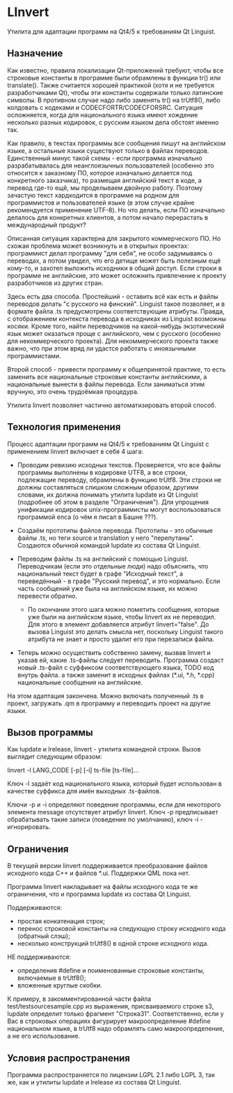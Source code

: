 # LInvert #

Утилита для адаптации программ на Qt4/5 к требованиям Qt Linguist.

## Назначение ##

Как известно, правила локализации Qt-приложений требуют, чтобы все строковые константы в программе
были обрамлены в функции tr() или translate(). Также считается хорошей практикой (хотя и не требуется
разработчиками Qt), чтобы эти константы содержали только латинские символы. В противном случае
надо либо заменять tr() на trUtf8(), либо колдовать с кодеками и CODECFORTR/CODECFORSRC. Ситуация
осложняется, когда для национального языка имеют хождение несколько разных кодировок, с русским
языком дела обстоят именно так.

Как правило, в текстах программы все сообщения пишут на английском языке, а остальные языки
существуют только в файлах переводов. Единственный минус такой схемы - если программа изначально
разрабатывалась для неанглоязычных пользователей (особенно это относится к заказному ПО, которое
изначально делается под конкретного заказчика), то размещая английский текст в коде, а перевод
где-то ещё, мы проделываем двойную работу. Поэтому зачастую текст хардкодится в программе
на родном для программистов и пользователей языке (в этом случае крайне рекомендуется
применение UTF-8). Но что делать, если ПО изначально делалось для конкретных клиентов, а потом начало перерастать
в международный продукт?

Описанная ситуация характерна для закрытого коммерческого ПО. Но схожая проблема может возникнуть
и в открытых проектах: программист делал программу "для себя", не особо задумываясь о переводах,
а потом увидел, что его детище может быть полезным ещё кому-то, и захотел выложить исходники
в общий доступ. Если строки в программе не английские, это может осложнить привлечение к проекту
разработчиков из других стран.

Здесь есть два способа. Простейший - оставить всё как есть и файлы
переводов делать "с русского на финский". Linguist такое позволяет, и в формате файла .ts
предусмотрены соответствующие атрибуты. Правда, с отображением контекста перевода в исходниках
из Linguist возможны косяки. Кроме того, найти переводчиков на какой-нибудь
экзотический язык может оказаться проще с английского, чем с русского (особенно для
некоммерческого проекта). Для некоммерческого проекта также важно, что при этом вряд ли
удастся работать с иноязычными программистами.

Второй способ - привести программу к общепринятой практике, то есть заменить все национальные
строковые константы английскими, а национальные вынести в файлы перевода. Если заниматься
этим вручную, это очень трудоёмкая процедура.

Утилита linvert позволяет частично автоматизировать второй способ.

## Технология применения ##

Процесс адаптации программ на Qt4/5 к требованиям Qt Linguist с применением linvert
включает в себя 4 шага:

  * Проводим ревизию исходных текстов. Проверяется, что все файлы программы выполнены в кодировке
UTF8, а все строки, подлежащие переводу, обрамлены в функцию trUtf8. Эти строки не должны
составляться слишком сложным образом, другими словами, их должна понимать утилита lupdate
из Qt Linguist (подробнее об этом в разделе "Ограничения"). Для упрощения унификации кодировок
unix-программисты могут воспользоваться программой enca (о чём я писал в Башне ???).

  * Создаём прототипы файлов перевода. Прототипы - это обычные файлы .ts, но
теги source и translation у него "перепутаны". Создаются обычной командой lupdate из состава
Qt Linguist.

  * Переводим файлы .ts на английский с помощью Linguist. Переводчикам (если это отдельные люди)
надо объяснить, что национальный текст будет в графе "Исходный текст", а переведённый - в графе
"Русский перевод", и это нормально. Если часть сообщений уже была на английском языке, их можно
перевести обратно.

    * По окончании этого шага можно пометить сообщения, которые уже были на английском языке,
чтобы linvert их не переводил. Для этого в элемент <message> добавляется атрибут linvert="false".
До вызова Linguist это делать смысла нет, поскольку Linguist такого атрибута не знает и
просто удалит его при перезаписи файла.

  * Теперь можно осуществить собственно замену, вызвав linvert и указав ей, какие .ts-файлы
следует переводить. Программа создаст новый .ts-файл с суффиксом соответствующего языка,
  TODO код внутрь файла. 
а также заменит в исходных файлах (*.ui, *.h, *.cpp) национальные сообщения на английские.

На этом адаптация закончена. Можно включать полученный .ts в проект, загружать .qm в программу
и переводить проект на другие языки.

## Вызов программы ##

Как lupdate и lrelease, linvert -  утилита командной строки. Вызов выглядит следующим образом:

linvert -l LANG_CODE [-p] [-i] ts-file [ts-file]...

Ключ -l задаёт код национального языка, который будет использован в качестве суффикса для имён
выходных .ts-файлов.

Ключи -p и -i определяют поведение программы, если для некоторого элемента message отсутствует
атрибут linvert. Ключ -p предписывает обрабатывать такие записи (поведение по умолчанию), ключ
-i - игнорировать.

## Ограничения ##

В текущей версии linvert поддерживается преобразование файлов исходного кода C++ и файлов *.ui.
Поддержки QML пока нет.

Программа linvert накладывает на файлы исходного кода те же ограничения, что и программа lupdate
из состава Qt Linguist.

Поддерживаются:
  * простая конкатенация строк;
  * перенос строковой константы на следующую строку исходного кода (обратный слэш);
  * несколько конструкций trUtf8() в одной строке исходного кода.
  
НЕ поддерживаются:
  * определения #define и поименованные строковые константы, включаемые в trUtf8();
  * вложенные круглые скобки.

К примеру, в закомментированной части файла test/testsourcesample.cpp из выражения,
присваиваемого строке s3, lupdate определит только фрагмент "Строка31". Соответственно,
если у Вас в строковых операциях фигурирует макроопределение #define национальном языке,
в trUtf8 надо обрамлять само макроопределение, а не его использование.

## Условия распространения ##

Программа распространяется по лицензии LGPL 2.1 либо LGPL 3, так же, как и утилиты
lupdate и lrelease из состава Qt Linguist.
